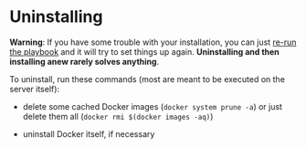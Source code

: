 # Uninstalling

**Warning**: If you have some trouble with your installation, you can just [re-run the playbook](installing.md) and it will try to set things up again. **Uninstalling and then installing anew rarely solves anything**.

To uninstall, run these commands (most are meant to be executed on the server itself):

- delete some cached Docker images (`docker system prune -a`) or just delete them all (`docker rmi $(docker images -aq)`)

- uninstall Docker itself, if necessary
